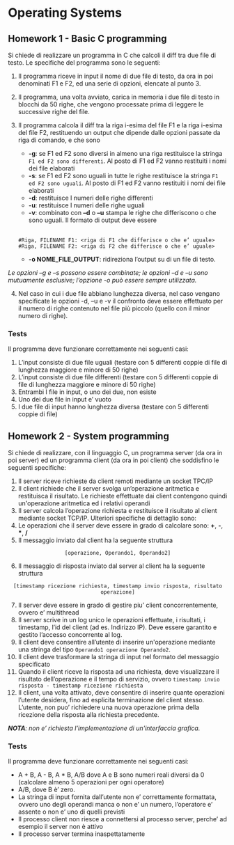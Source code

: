 # Operating Systems

## Homework 1 - Basic C programming

Si chiede di realizzare un programma in C che calcoli il diff tra due file di testo. Le specifiche del
programma sono le seguenti:
1. Il programma riceve in input il nome di due file di testo, da ora in poi denominati F1 e F2,
ed una serie di opzioni, elencate al punto 3.
2. Il programma, una volta avviato, carica in memoria i due file di testo in blocchi da 50
righe, che vengono processate prima di leggere le successive righe del file.
3. Il programma calcola il diff tra la riga i-esima del file F1 e la riga i-esima del file F2,
restituendo un output che dipende dalle opzioni passate da riga di comando, e che sono

   - **-g**: se F1 ed F2 sono diversi in almeno una riga restituisce la stringa 
     `F1 ed F2 sono differenti`. Al posto di F1 ed F2 vanno restituiti i nomi dei file elaborati
   - **-s**: se F1 ed F2 sono uguali in tutte le righe restituisce la stringa `F1 ed F2 sono
     uguali`. Al posto di F1 ed F2 vanno restituiti i nomi dei file elaborati
   - **-d**: restituisce I numeri delle righe differenti
   - **-u**: restituisce I numeri delle righe uguali
   - **-v**: combinato con **–d** o **–u** stampa le righe che differiscono o che sono uguali. Il
   formato di output deve essere<br><br>
   ```
   #Riga, FILENAME F1: <riga di F1 che differisce o che e’ uguale>
   #Riga, FILENAME F2: <riga di F2 che differisce o che e’ uguale>
   ```
   - **-o NOME_FILE_OUTPUT**: ridireziona l’output su di un file di testo.

*Le opzioni –g e –s possono essere combinate; le opzioni –d e –u sono mutuamente
esclusive; l’opzione -o può essere sempre utilizzata.*

4. Nel caso in cui i due file abbiano lunghezza diversa, nel caso vengano specificate le
opzioni -d, –u e -v il confronto deve essere effettuato per il numero di righe contenuto nel
file più piccolo (quello con il minor numero di righe).

### Tests

Il programma deve funzionare correttamente nei seguenti casi:

  1. L’input consiste di due file uguali (testare con 5 differenti coppie di file di lunghezza
  maggiore e minore di 50 righe)
  2. L’input consiste di due file differenti (testare con 5 differenti coppie di file di lunghezza
  maggiore e minore di 50 righe)
  3. Entrambi I file in input, o uno dei due, non esiste
  4. Uno dei due file in input e’ vuoto
  5. I due file di input hanno lunghezza diversa (testare con 5 differenti coppie di file)

## Homework 2 - System programming

Si chiede di realizzare, con il linguaggio C, un programma server (da ora in poi server) ed un
programma client (da ora in poi client) che soddisfino le seguenti specifiche:
1. Il server riceve richieste da client remoti mediante un socket TPC/IP
2. Il client richiede che il server svolga un’operazione aritmetica e restituisca il risultato. Le
richieste effettuate dai client contengono quindi un'operazione aritmetica ed i relativi
operandi
3. Il server calcola l’operazione richiesta e restituisce il risultato al client mediante socket
TCP/IP.
Ulteriori specifiche di dettaglio sono:
4. Le operazioni che il server deve essere in grado di calcolare sono: **+**, **-**, <strong>*</strong>, **/**
5. Il messaggio inviato dal client ha la seguente struttura

<p align="center"><code>[operazione, Operando1, Operando2]</code></p>

6. Il messaggio di risposta inviato dal server al client ha la seguente struttura

<p align="center"><code>[timestamp ricezione richiesta, timestamp invio risposta, risultato operazione]</code></p>

7. Il server deve essere in grado di gestire piu’ client concorrentemente, ovvero e’
multithread
8. Il server scrive in un log unico le operazioni effettuate, i risultati, i timestamp, l’id del
client (ad es. Indirizzo IP). Deve essere garantito e gestito l’accesso concorrente al log.
9. Il client deve consentire all’utente di inserire un'operazione mediante una stringa del tipo
`Operando1 operazione Operando2`.
10. Il client deve trasformare la stringa di input nel formato del messaggio specificato
11. Quando il client riceve la risposta ad una richiesta, deve visualizzare il risultato
dell’operazione e il tempo di servizio, ovvero `timestamp invio risposta - timestamp
ricezione richiesta`
12. Il client, una volta attivato, deve consentire di inserire quante operazioni l’utente
desidera, fino ad esplicita terminazione del client stesso. L’utente, non puo’ richiedere
una nuova operazione prima della ricezione della risposta alla richiesta precedente.

***NOTA**: non e’ richiesta l’implementazione di un'interfaccia grafica.*

### Tests

Il programma deve funzionare correttamente nei seguenti casi:
- A + B, A - B, A * B, A/B dove A e B sono numeri reali diversi da 0 (calcolare almeno 5
operazioni per ogni operatore)
- A/B, dove B è’ zero.
- La stringa di input fornita dall’utente non e’ correttamente formattata, ovvero uno degli
operandi manca o non e’ un numero, l’operatore e’ assente o non e’ uno di quelli previsti
- Il processo client non riesce a connettersi al processo server, perche’ ad esempio il
server non è attivo
- Il processo server termina inaspettatamente
